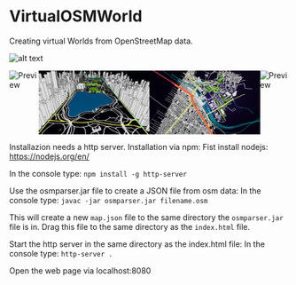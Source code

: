 # VirtualOSMWorld
Creating virtual Worlds from OpenStreetMap data.

![alt text](https://github.com/Rezarak/VirtualOSMWorld/blob/master/Thesis/Thesis%20Bilder/Tokio.PNG)

<div style="display: flex; justify-content: space-around;">
  <img src="https://github.com/JuliBlu/VirtualOSMWorld/blob/master/Thesis/Thesis%20Bilder/StuttgartHBF.PNG" alt="Preview" width="200"/>
  <img src="https://github.com/JuliBlu/VirtualOSMWorldPublic/blob/main/Thesis/Thesis%20Bilder/Manhatten.PNG" alt="Preview" width="200"/>
  <img src="https://github.com/JuliBlu/VirtualOSMWorldPublic/blob/main/Thesis/Thesis%20Bilder/ExKarte.PNG" alt="Preview" width="200"/>
  <img src="https://github.com/JuliBlu/VirtualOSMWorld/blob/master/Thesis/Thesis%20Bilder/Umgebung.PNG" alt="Preview" width="200"/>
</div>

Installazion needs a http server. 
Installation via npm:
Fist install nodejs: https://nodejs.org/en/

In the console type: 
`npm install -g http-server`

Use the osmparser.jar file to create a JSON file from osm data:
In the console type: 
`javac -jar osmparser.jar filename.osm`

This will create a new `map.json` file to the same directory the `osmparser.jar` file is in.
Drag this file to the same directory as the `index.html` file.

Start the http server in the same directory as the index.html file:
In the console type: `http-server .`

Open the web page via localhost:8080
